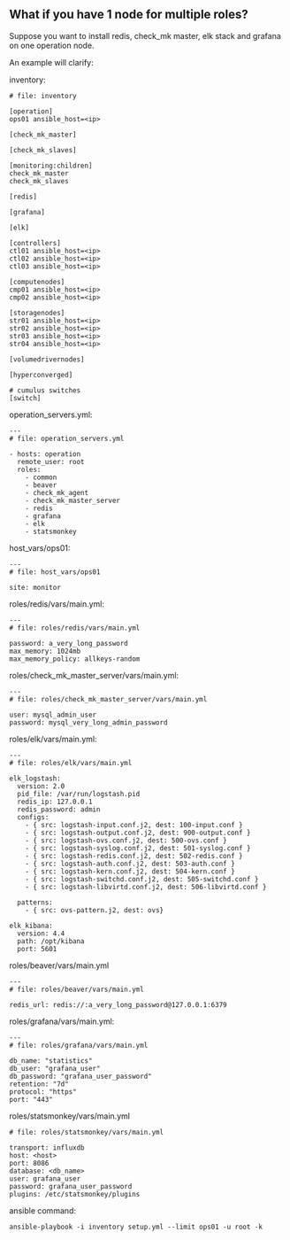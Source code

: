 ## What if you have 1 node for multiple roles?

Suppose you want to install redis, check_mk master, elk stack and grafana on one operation node.

An example will clarify:

inventory:
```
# file: inventory

[operation]
ops01 ansible_host=<ip>

[check_mk_master]

[check_mk_slaves]

[monitoring:children]
check_mk_master
check_mk_slaves

[redis]

[grafana]

[elk]

[controllers]
ctl01 ansible_host=<ip>
ctl02 ansible_host=<ip>
ctl03 ansible_host=<ip>

[computenodes]
cmp01 ansible_host=<ip>
cmp02 ansible_host=<ip>

[storagenodes]
str01 ansible_host=<ip>
str02 ansible_host=<ip>
str03 ansible_host=<ip>
str04 ansible_host=<ip>

[volumedrivernodes]

[hyperconverged]

# cumulus switches
[switch]
```

operation_servers.yml:
```
---
# file: operation_servers.yml

- hosts: operation
  remote_user: root
  roles:
    - common
    - beaver
    - check_mk_agent
    - check_mk_master_server
    - redis
    - grafana
    - elk
    - statsmonkey
```

host_vars/ops01:
```
---
# file: host_vars/ops01

site: monitor
```

roles/redis/vars/main.yml:
```
---
# file: roles/redis/vars/main.yml

password: a_very_long_password
max_memory: 1024mb
max_memory_policy: allkeys-random
```

roles/check_mk_master_server/vars/main.yml:
```
---
# file: roles/check_mk_master_server/vars/main.yml

user: mysql_admin_user
password: mysql_very_long_admin_password
```

roles/elk/vars/main.yml:
```
---
# file: roles/elk/vars/main.yml

elk_logstash:
  version: 2.0
  pid_file: /var/run/logstash.pid
  redis_ip: 127.0.0.1
  redis_password: admin
  configs:
    - { src: logstash-input.conf.j2, dest: 100-input.conf }
    - { src: logstash-output.conf.j2, dest: 900-output.conf }
    - { src: logstash-ovs.conf.j2, dest: 500-ovs.conf }
    - { src: logstash-syslog.conf.j2, dest: 501-syslog.conf }
    - { src: logstash-redis.conf.j2, dest: 502-redis.conf }
    - { src: logstash-auth.conf.j2, dest: 503-auth.conf }
    - { src: logstash-kern.conf.j2, dest: 504-kern.conf }
    - { src: logstash-switchd.conf.j2, dest: 505-switchd.conf }
    - { src: logstash-libvirtd.conf.j2, dest: 506-libvirtd.conf }

  patterns:
    - { src: ovs-pattern.j2, dest: ovs}

elk_kibana:
  version: 4.4
  path: /opt/kibana
  port: 5601
```

roles/beaver/vars/main.yml
```
---
# file: roles/beaver/vars/main.yml

redis_url: redis://:a_very_long_password@127.0.0.1:6379
```

roles/grafana/vars/main.yml:
```
---
# file: roles/grafana/vars/main.yml

db_name: "statistics"
db_user: "grafana_user"
db_password: "grafana_user_password"
retention: "7d"
protocol: "https"
port: "443"
```

roles/statsmonkey/vars/main.yml
```
# file: roles/statsmonkey/vars/main.yml

transport: influxdb
host: <host>
port: 8086
database: <db_name>
user: grafana_user
password: grafana_user_password
plugins: /etc/statsmonkey/plugins
```

ansible command:
```
ansible-playbook -i inventory setup.yml --limit ops01 -u root -k
```